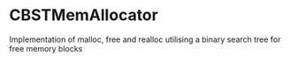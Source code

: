 # CBSTMemAllocator
Implementation of malloc, free and realloc utilising a binary search tree for free memory blocks
